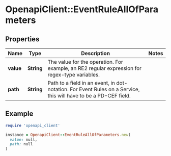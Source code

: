 # OpenapiClient::EventRuleAllOfParameters

## Properties

| Name | Type | Description | Notes |
| ---- | ---- | ----------- | ----- |
| **value** | **String** | The value for the operation. For example, an RE2 regular expression for regex-type variables. |  |
| **path** | **String** | Path to a field in an event, in dot-notation. For Event Rules on a Service, this will have to be a PD-CEF field. |  |

## Example

```ruby
require 'openapi_client'

instance = OpenapiClient::EventRuleAllOfParameters.new(
  value: null,
  path: null
)
```

